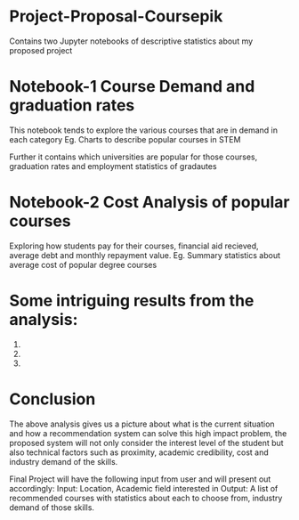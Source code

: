 # Project-Proposal-Coursepik
Contains two Jupyter notebooks of descriptive statistics about my proposed project

# Notebook-1 Course Demand and graduation rates
This notebook tends to explore the various courses that are in demand in each category
Eg. Charts to describe popular courses in STEM 

Further it contains which universities are popular for those courses, graduation rates and employment statistics of gradautes

# Notebook-2 Cost Analysis of popular courses
Exploring how students pay for their courses, financial aid recieved, average debt and monthly repayment value. 
Eg. Summary statistics about average cost of popular degree courses


# Some intriguing results from the analysis: 

1. 


2. 


3. 

# Conclusion

The above analysis gives us a picture about what is the current situation and how a recommendation system can solve this high impact problem, the proposed system will not only consider the interest level of the student but also technical factors such as proximity, academic credibility, cost and industry demand of the skills. 

Final Project will have the following input from user and will present out accordingly: 
Input: Location, Academic field interested in 
Output: A list of recommended courses with statistics about each to choose from, industry demand of those skills. 
